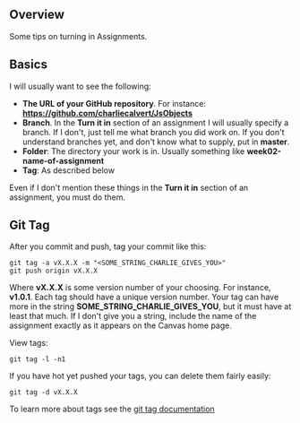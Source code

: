 ## Overview

Some tips on turning in Assignments.

## Basics

I will usually want to see the following:

- **The URL of your GitHub repository**. For instance: **https://github.com/charliecalvert/JsObjects**
- **Branch**. In the **Turn it in** section of an assignment I will usually specify a branch. If I don't, just tell me what branch you did work on. If you don't understand branches yet, and don't know what to supply, put in **master**.
- **Folder**: The directory your work is in. Usually something like **week02-name-of-assignment**
- **Tag**: As described below

Even if I don't mention these things in the **Turn it in** section of an assignment, you must do them.

## Git Tag

After you commit and push, tag your commit like this:

    git tag -a vX.X.X -m "<SOME_STRING_CHARLIE_GIVES_YOU>"
    git push origin vX.X.X

Where **vX.X.X** is some version number of your choosing. For instance, **v1.0.1**. Each tag should have a unique version number. Your tag can have more in the string **SOME_STRING_CHARLIE_GIVES_YOU**, but it must have at least that much. If I don't give you a string, include the name of the assignment exactly as it appears on the Canvas home page.

View tags:

    git tag -l -n1

If you have hot yet pushed your tags, you can delete them fairly easily:

    git tag -d vX.X.X

To learn more about tags see the [git tag documentation](https://git-scm.com/book/en/v2/Git-Basics-Tagging)
